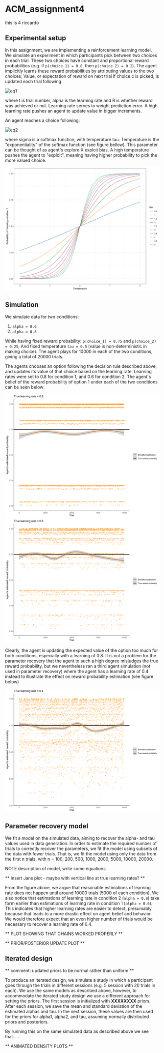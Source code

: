 # ACM_assignment4
this is 4 riccardo

## Experimental setup
In this assignment, we are implementing a reinforcement learning model. 
We simulate an experiment in which participants pick between two choices in each trial. 
These two choices have constant and proportional reward probabilities (e.g. if `p(choice_1) = 0.8`, then `p(choice_2) = 0.2`). 
The agent implicitly learns these reward probabilities by attributing values to the two choices;
Value, or expectation of reward on next trial if choice c is picked, is updated each trial following:

![eq1](https://latex.codecogs.com/svg.image?V_{t&plus;1}^{c}&space;=&space;V^{c}_{t}&space;&plus;&space;\alpha&space;(R_t&space;-&space;V^{c}_{t}))
<!--$$ V_{t+1}^{c} = V^{c}_{t} + \alpha (R_t - V^{c}_{t}) $$--> 

where t is trial number, alpha is the learning rate and R is whether reward was achieved or not.
Learning rate serves to weight prediction error.
A high learning rate pushes an agent to update value in bigger increments.

An agent reaches a choice following:

![eq2](https://latex.codecogs.com/svg.image?Choice&space;\sim&space;Binomial(1,&space;~\sigma(V_{t}^{c2}&space;-&space;V_{t}^{c1},&space;\tau)))
<!--$$ Choice ~ Binomial(1, \sigma(V_{t}^{c2} - V_{t}^{c1}, \tau)) $$-->

where sigma is a softmax function, with temperature tau. 
Temperature is the "exponentiality" of the softmax function (see figure bellow).
This parameter can be thought of as agent's explore X exploit bias.
A high temperature pushes the agent to "exploit", meaning having higher probability to pick the more valued choice.

![softmax_temp](fig/softmax_vis.png)

## Simulation
We simulate data for two conditions:  
1) `alpha = 0.6`
2) `alpha = 0.8`

While having fixed reward probability: `p(choice_1) = 0.75` and `p(choice_2) = 0.25`;
And fixed temperature `tau = 0.5` (value is non-deterministic in making choice). The agent plays for 10000 in each of the two conditions, giving a total of 20000 trials. 

The agents chooses an option following the decision rule described above, and updates its value of that choice based on the learning rate. Learning rates were set to 0.8 for condition 1, and 0.6 for condition 2. The agent's belief of the reward probability of option 1 under each of the two conditions can be seen below:

<img src="fig/alpha_08.png" alt="alpha08" width="600"/>
<img src="fig/alpha_06.png" alt="alpha06" width="600"/>

Clearly, the agent is updating the expected value of the option too much for both conditions, especially with a learning of 0.8. It is not a problem for the parameter recovery that the agent to such a high degree misjudges the true reward probability, but we nevertheless ran a third agent simulation (not used in parameter recovery) where the agent has a learning rate of 0.4 instead to illustrate the effect on reward probability estimation (see figure below)

<img src="fig/alpha_04.png" alt="alpha04" width="600"/>

## Parameter recovery model

We fit a model on the simulated data, aiming to recover the alpha- and tau values used in data generation. In order to estimate the required number of trials to correctly recover the parameters, we fit the model using subsets of the data with fewer trials. That is, we fit the model using only the data from the first n trials, with n = 100, 200, 500, 1000, 2000, 5000, 10000, 20000. 

NOTE description of model, write some equations

** Insert Jans plot - maybe with vertical line at true learning rates? **

From the figure above, we argue that reasonable estimations of learning rate does not happen until around 10000 trials (5000 of each condition). We also notice that estimations of learning rate in condition 2 (`alpha = 0.8`) take form earlier than estimations of learning rate in condition 1 (`alpha = 0.6`). This indicates that higher learning rates are easier to detect, presumably because that leads to a more drastic effect on agent belief and behavior. We would therefore expect that an even higher number of trials would be necessary to recover a learning rate of 0.4. 

** PLOT SHOWING THAT CHAINS WORKED PROPERLY **

** PRIOR/POSTERIOR UPDATE PLOT **

## Iterated design
** comment: updated priors to be normal rather than uniform **   

To produce an iterated design, we simulate a study in which a participant goes through the trials in different sessions (e.g. 5 session with 20 trials in each). We use the same models as described above, however, to accommodate the iterated study design we use a different approach for setting the priors. The first session is initialized with __XXXXXXXX__ priors. After each session, we save the mean and standard deviation of the estimated alphas and tau. In the next session, these values are then used for the priors for alpha1, alpha2, and tau, assuming normally distributed priors and posteriors. 

By running this on the same simulated data as described above we see that.......

** ANIMATED DENSITY PLOTS ** 
